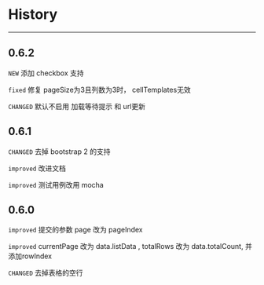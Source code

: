 # History

---

## 0.6.2

`NEW` 添加 checkbox 支持

`fixed` 修复 pageSize为3且列数为3时， cellTemplates无效

`CHANGED` 默认不启用 加载等待提示 和 url更新

## 0.6.1

`CHANGED` 去掉 bootstrap 2 的支持

`improved` 改进文档

`improved` 测试用例改用 mocha


## 0.6.0

`improved` 提交的参数 page 改为 pageIndex

`improved` currentPage 改为 data.listData , totalRows 改为 data.totalCount, 并添加rowIndex

`CHANGED` 去掉表格的空行
